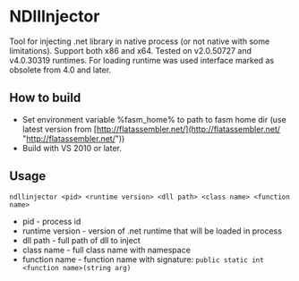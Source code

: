NDllInjector
============
Tool for injecting .net library in native process (or not native with some limitations). Support both x86 and x64. Tested on v2.0.50727 and v4.0.30319 runtimes. For loading runtime was used interface marked as obsolete from 4.0 and later.

How to build
------------
- Set environment variable %fasm_home% to path to fasm home dir (use latest version from [http://flatassembler.net/](http://flatassembler.net/ "http://flatassembler.net/"))
- Build with VS 2010 or later.

Usage
----------
`ndllinjector <pid> <runtime version> <dll path> <class name> <function name>`

- pid - process id
- runtime version - version of .net runtime that will be loaded in process
- dll path - full path of dll to inject
- class name - full class name with namespace
- function name - function name with signature: `public static int <function name>(string arg)`
